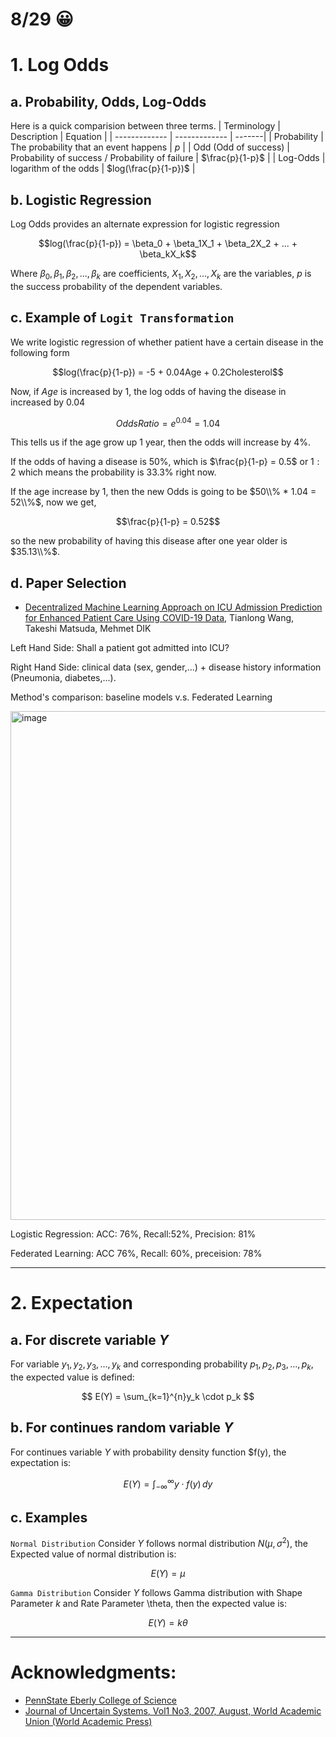 # 8/29 😀
# 1. Log Odds
## a. Probability, Odds, Log-Odds
Here is a quick comparision between three terms.
| Terminology  | Description | Equation |
| ------------- | ------------- | -------|
| Probability | The probability that an event happens |  $p$ |
| Odd (Odd of success)  | Probability of success / Probability of failure | $\frac{p}{1-p}$ |
| Log-Odds | logarithm of the odds | $log(\frac{p}{1-p})$ |

## b. Logistic Regression
Log Odds provides an alternate expression for logistic regression

 $$log(\frac{p}{1-p}) = \beta_0 + \beta_1X_1 + \beta_2X_2 + ... + \beta_kX_k$$

 Where $\beta_0, \beta_1, \beta_2, ..., \beta_k$ are coefficients, $X_1, X_2,..., X_k$ are the variables, $p$ is the success probability of the dependent variables.
 
 ## c. Example of ```Logit Transformation``` 
 We write logistic regression of whether patient have a certain disease in the following form
 
 $$log(\frac{p}{1-p}) = -5 + 0.04Age + 0.2Cholesterol$$

 Now, if $Age$ is increased by 1, the log odds of having the disease in increased by 0.04

 $$Odds Ratio = e^{0.04} = 1.04$$

 This tells us if the age grow up 1 year, then the odds will increase by 4%.

 If the odds of having a disease is 50%, which is $\frac{p}{1-p} = 0.5$ or $1:2$ which means the probability is 33.3% right now. 

 If the age increase by 1, then the new Odds is going to be $50\\% * 1.04 = 52\\%$, now we get,

 $$\frac{p}{1-p} = 0.52$$

 so the new probability of having this disease after one year older is $35.13\\%$.

 ## d. Paper Selection
 * [Decentralized Machine Learning Approach on ICU Admission Prediction for Enhanced Patient Care Using COVID-19 Data](https://dergipark.org.tr/en/pub/pims/issue/81233/1390925), Tianlong Wang, Takeshi Matsuda, Mehmet DIK

 Left Hand Side: Shall a patient got admitted into ICU?
 
 Right Hand Side: clinical data (sex, gender,...) + disease history information (Pneumonia, diabetes,...).

 Method's comparison: baseline models v.s. Federated Learning

<img width="814" alt="image" src="https://github.com/user-attachments/assets/1ec35c3b-5392-4b44-8a10-5caeb2adb0d9">


Logistic Regression: ACC: 76%, Recall:52%, Precision: 81%


Federated Learning: ACC 76%, Recall: 60%, preceision: 78%
 
---
# 2. Expectation
## a. For discrete variable $Y$
For variable $y_1,y_2,y_3,...,y_k$ and corresponding probability $p_1,p_2,p_3,...,p_k$, the expected value is defined:

$$
E(Y) = \sum_{k=1}^{n}y_k \cdot p_k
$$

## b. For continues random variable $Y$
For continues variable $Y$ with probability density function $f(y), the expectation is:

$$
E(Y) = \int_{-\infty}^{\infty} y \cdot f(y) \, dy
$$

## c. Examples
```Normal Distribution``` Consider $Y$ follows normal distribution $N(\mu,\sigma^2)$, the Expected value of normal distribution is:

$$
E(Y) = \mu
$$

```Gamma Distribution``` Consider $Y$ follows Gamma distribution with Shape Parameter $k$ and Rate Parameter \theta, then the expected value is:

$$
E(Y) = k\theta
$$



--- 
# Acknowledgments:

* [PennState Eberly College of Science](https://online.stat.psu.edu/stat462/node/207/)
* [Journal of Uncertain Systems, Vol1 No3, 2007, August, World Academic Union (World Academic Press)](https://citeseerx.ist.psu.edu/document?repid=rep1&type=pdf&doi=e348ebb8e669c385ef2819343e98af2399701135)
